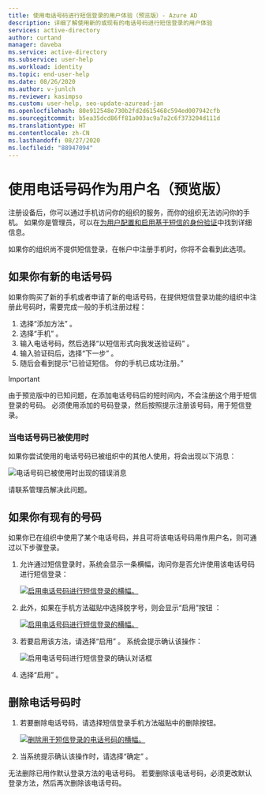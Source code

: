 ```yaml
---
title: 使用电话号码进行短信登录的用户体验（预览版）- Azure AD
description: 详细了解使用新的或现有的电话号码进行短信登录的用户体验
services: active-directory
author: curtand
manager: daveba
ms.service: active-directory
ms.subservice: user-help
ms.workload: identity
ms.topic: end-user-help
ms.date: 08/26/2020
ms.author: v-junlch
ms.reviewer: kasimpso
ms.custom: user-help, seo-update-azuread-jan
ms.openlocfilehash: 80e912548e730b2fd2d615468c594ed007942cfb
ms.sourcegitcommit: b5ea35dcd86ff81a003ac9a7a2c6f373204d111d
ms.translationtype: HT
ms.contentlocale: zh-CN
ms.lasthandoff: 08/27/2020
ms.locfileid: "88947094"
---
```

# <a name="use-your-phone-number-as-a-user-name-preview"></a>使用电话号码作为用户名（预览版）

注册设备后，你可以通过手机访问你的组织的服务，而你的组织无法访问你的手机。 如果你是管理员，可以在[为用户配置和启用基于短信的身份验证](../authentication/howto-authentication-sms-signin.md)中找到详细信息。

如果你的组织尚不提供短信登录，在帐户中注册手机时，你将不会看到此选项。  

## <a name="when-you-have-a-new-phone-number"></a>如果你有新的电话号码

如果你购买了新的手机或者申请了新的电话号码，在提供短信登录功能的组织中注册此号码时，需要完成一般的手机注册过程：

1. 选择“添加方法”  。
1. 选择“手机”  。
1. 输入电话号码，然后选择“以短信形式向我发送验证码”  。
1. 输入验证码后，选择“下一步”  。
1. 随后会看到提示“已验证短信。 你的手机已成功注册。”

> [!Important]
> 由于预览版中的已知问题，在添加电话号码后的短时间内，不会注册这个用于短信登录的号码。 必须使用添加的号码登录，然后按照提示注册该号码，用于短信登录。

### <a name="when-the-phone-number-is-in-use"></a>当电话号码已被使用时

如果你尝试使用的电话号码已被组织中的其他人使用，将会出现以下消息：

![电话号码已被使用时出现的错误消息](./media/sms-sign-in-explainer/sms-sign-in-error.png)

请联系管理员解决此问题。

## <a name="when-you-have-an-existing-number"></a>如果你有现有的号码

如果你已在组织中使用了某个电话号码，并且可将该电话号码用作用户名，则可通过以下步骤登录。

1. 允许通过短信登录时，系统会显示一条横幅，询问你是否允许使用该电话号码进行短信登录：

    [![启用电话号码进行短信登录的横幅。](./media/sms-sign-in-explainer/sms-sign-in-banner.png)](./media/sms-sign-in-explainer/sms-sign-in-banner.png#lightbox)

1. 此外，如果在手机方法磁贴中选择脱字号，则会显示“启用”按钮  ：

    [![启用电话号码进行短信登录的横幅。](./media/sms-sign-in-explainer/sms-sign-in-phone-method.png)](./media/sms-sign-in-explainer/sms-sign-in-phone-method.png#lightbox)

1. 若要启用该方法，请选择“启用”  。 系统会提示确认该操作：

    ![启用电话号码进行短信登录的确认对话框](./media/sms-sign-in-explainer/sms-sign-in-confirmation.png)

1. 选择“启用”  。

## <a name="when-you-remove-your-phone-number"></a>删除电话号码时

1. 若要删除电话号码，请选择短信登录手机方法磁贴中的删除按钮。

    [![删除用于短信登录的电话号码的横幅。](./media/sms-sign-in-explainer/sms-sign-in-delete-method.png)](./media/sms-sign-in-explainer/sms-sign-in-delete-method.png#lightbox)

2. 当系统提示确认该操作时，请选择“确定”  。

无法删除已用作默认登录方法的电话号码。 若要删除该电话号码，必须更改默认登录方法，然后再次删除该电话号码。

